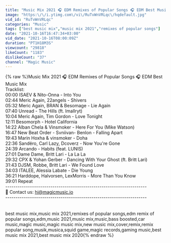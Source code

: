 ```yaml
---
title: "Music Mix 2021 🎧 EDM Remixes of Popular Songs 🎧 EDM Best Music Mix"
image: "https:\/\/i.ytimg.com\/vi\/RuTvWnVRLqc\/hqdefault.jpg"
vid_id: "RuTvWnVRLqc"
categories: "Music"
tags: ["best music mix","music mix 2021","remixes of popular songs"]
date: "2021-10-16T16:47:34+03:00"
vid_date: "2021-10-16T08:00:09Z"
duration: "PT1H18M3S"
viewcount: "29818"
likeCount: "1183"
dislikeCount: "37"
channel: "Magic Music"
---
```

{% raw %}Music Mix 2021 🎧 EDM Remixes of Popular Songs 🎧 EDM Best Music Mix<br />Tracklist:<br />00:00 ISAEV &amp; Nito-Onna - Into You <br />02:44 Meric Again, 22angels - Shivers <br />05:32 Meric Again, BRAN &amp; Besomage - Lie Again <br />07:40 Unread - The Hills (ft. Imallryt) <br />10:04 Meric Again, Tim Gordon - Love Tonight <br />12:11 Besomorph - Hotel California <br />14:22 Alban Chela &amp; Vinsmoker - Here For You (Mike Watson) <br />16:47 New Beat Order - Svniivan- Benlon - Falling Apart <br />19:43 Marin Hoxha &amp; vinsmoker - Doha  <br />22:36 Sandëro, Carl Lazy, Dcoverz - Now You're Gone <br />24:39 Arcando - Habits (feat. LUNIS)  <br />27:01 Dame Dame, Britt Lari - La La La <br />29:32 CPX &amp; Yohan Gerber - Dancing With Your Ghost (ft. Britt Lari) <br />31:43 DJSM, Robbe, Britt Lari - We Found Love <br />34:03 ITALEE, Alessia Labate - Die Young <br />36:21 Harddope, Halvorsen, LexMorris - More Than You Know  <br />39:01 Repeat <br />---------------------------------------------------------------------<br />📧 Contact us: hi@magicmusic.io <br />---------------------------------------------------------------------<br /><br /><br />best music mix,music mix 2021,remixes of popular songs,edm remix of popular songs,edm,music 2021,music mix,music,bass boosted,car music,magic music,magic music mix,new music mix,cover,remix,remix popular song,musik,musica,squid game,magic records,gaming music,best music mix 2021,best music mix 2020{% endraw %}

